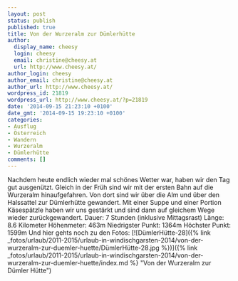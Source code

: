 ```yaml
---
layout: post
status: publish
published: true
title: Von der Wurzeralm zur Dümlerhütte
author:
  display_name: cheesy
  login: cheesy
  email: christine@cheesy.at
  url: http://www.cheesy.at/
author_login: cheesy
author_email: christine@cheesy.at
author_url: http://www.cheesy.at/
wordpress_id: 21819
wordpress_url: http://www.cheesy.at/?p=21819
date: '2014-09-15 21:23:10 +0100'
date_gmt: '2014-09-15 19:23:10 +0100'
categories:
- Ausflug
- Österreich
- Wandern
- Wurzeralm
- Dümlerhütte
comments: []
---
```

Nachdem heute endlich wieder mal schönes Wetter war, haben wir den Tag gut ausgenützt. Gleich in der Früh sind wir mit der ersten Bahn auf die Wurzeralm hinaufgefahren. Von dort sind wir über die Alm und über den Halssattel zur Dümlerhütte gewandert. Mit einer Suppe und einer Portion Käsespätzle haben wir uns gestärkt und sind dann auf gleichem Wege wieder zurückgewandert.
Dauer: 7 Stunden (inklusive Mittagsrast)
Länge: 8.6 Kilometer
Höhenmeter: 463m
Niedrigster Punkt: 1364m
Höchster Punkt: 1599m
Und hier gehts noch zu den Fotos:
[![DümlerHütte-28]({% link _fotos/urlaub/2011-2015/urlaub-in-windischgarsten-2014/von-der-wurzeralm-zur-duemler-huette/DümlerHütte-28.jpg %})]({% link _fotos/urlaub/2011-2015/urlaub-in-windischgarsten-2014/von-der-wurzeralm-zur-duemler-huette/index.md %} "Von der Wurzeralm zur Dümler Hütte")

